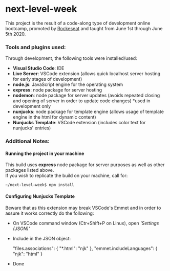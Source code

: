 # next-level-week

This project is the result of a code-along type of development online bootcamp, promoted by [Rockeseat](https://rocketseat.com.br/) and taught from June 1st through June 5th 2020.




### Tools and plugins used:

Through development, the following tools were installed/used:

- **Visual Studio Code**: IDE
- **Live Server**: VSCode extension (allows quick localhost server hosting for early stages of development)
- **node.js**: JavaScript engine for the operating system
- **express**: node package for server hosting
- **nodemon**: node package for server updates (avoids repeated closing and opening of server in order to update code changes) *used in development only
- **nunjucks**: node package for template engine (allows usage of template engine in the html for dynamic content)
- **Nunjucks Template**: VSCode extension (includes color text for nunjucks' entries)




### Additional Notes: 

#### Running the project in your machine

This build uses **express** node package for server purposes as well as other packages listed above.  
If you wish to replicate the build on your machine, call for:

    ~/next-level-week$ npm install


#### Configuring Nunjucks Template

Beware that as this extension may break VSCode's Emmet and in order to assure it works correctly do the following:

- On VSCode command window (Ctr+Shift+P on Linux), open *'Settings (JSON)'*
- Include in the JSON object:

    "files.associations": {
        "*.html": "njk"
    },
    "emmet.includeLanguages": {
        "njk": "html"
    }

- Done
